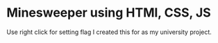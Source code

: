 # Minesweeper using HTMl, CSS, JS
Use right click for setting flag
I created this for as my university project.
